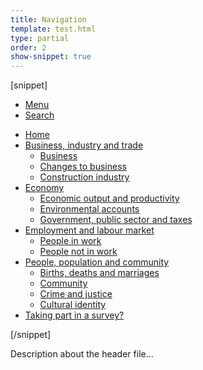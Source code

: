 ```yaml
---
title: Navigation
template: test.html
type: partial
order: 2
show-snippet: true
---
```

[snippet]
<div class="primary-nav print--hide">
	<nav>
		<ul class="nav--controls">
			<li class="nav--controls__item">
				<a href="#nav-primary" id="menu-toggle" aria-controls="nav-primary" class="nav--controls__menu">
					<span class="nav--controls__text">Menu</span>
				</a>
			</li>
			<li class="nav--controls__item ">
				<a href="#nav-search" id="search-toggle" aria-controls="nav-search" class="nav--controls__search">
					<span class="nav--controls__text">Search</span>
				</a>
			</li>
		</ul>
		<div class="wrapper nav-main--hidden" id="nav-primary">
			<ul class="primary-nav__list">
				<li class="primary-nav__item js-nav hide--mobile old-ie--display-block"><a class="primary-nav__link col col--md-7 col--lg-9" href="/">Home</a></li>
				<li class="primary-nav__item js-nav js-expandable ">
					<a class="primary-nav__link col col--md-8 col--lg-10" href="/businessindustryandtrade" aria-haspopup="true">Business, industry and trade</a>
					<ul class="primary-nav__child-list col col--md-16 col--lg-20 js-expandable__content js-nav-hidden jsEnhance" aria-expanded="false" aria-label="submenu">
						<li class="primary-nav__child-item  js-expandable__child">
							<a class="primary-nav__child-link" tabindex="-1" href="/businessindustryandtrade/business" >Business</a>
						</li>
						<li class="primary-nav__child-item  js-expandable__child">
							<a class="primary-nav__child-link" tabindex="-1" href="/businessindustryandtrade/changestobusiness" >Changes to business</a>
						</li>
						<li class="primary-nav__child-item  js-expandable__child">
							<a class="primary-nav__child-link" tabindex="-1" href="/businessindustryandtrade/constructionindustry" >Construction industry</a>
						</li>
					</ul>
				</li>
				<li class="primary-nav__item js-nav js-expandable ">
					<a class="primary-nav__link col col--md-8 col--lg-10" href="/economy" aria-haspopup="true">Economy</a>
					<ul class="primary-nav__child-list col col--md-16 col--lg-20 js-expandable__content js-nav-hidden jsEnhance" aria-expanded="false" aria-label="submenu">
						<li class="primary-nav__child-item  js-expandable__child">
							<a class="primary-nav__child-link" tabindex="-1" href="/economy/economicoutputandproductivity" >Economic output and productivity</a>
						</li>
						<li class="primary-nav__child-item  js-expandable__child">
							<a class="primary-nav__child-link" tabindex="-1" href="/economy/environmentalaccounts" >Environmental accounts</a>
						</li>
						<li class="primary-nav__child-item  js-expandable__child">
							<a class="primary-nav__child-link" tabindex="-1" href="/economy/governmentpublicsectorandtaxes" >Government, public sector and taxes</a>
						</li>
					</ul>
				</li>
				<li class="primary-nav__item js-nav js-expandable ">
					<a class="primary-nav__link col col--md-8 col--lg-10" href="/employmentandlabourmarket" aria-haspopup="true">Employment and labour market</a>
					<ul class="primary-nav__child-list col col--md-16 col--lg-20 js-expandable__content js-nav-hidden jsEnhance" aria-expanded="false" aria-label="submenu">
						<li class="primary-nav__child-item  js-expandable__child">
							<a class="primary-nav__child-link" tabindex="-1" href="/employmentandlabourmarket/peopleinwork" >People in work</a>
						</li>
						<li class="primary-nav__child-item  js-expandable__child">
							<a class="primary-nav__child-link" tabindex="-1" href="/employmentandlabourmarket/peoplenotinwork" >People not in work</a>
						</li>
					</ul>
				</li>
				<li class="primary-nav__item js-nav js-expandable ">
					<a class="primary-nav__link col col--md-8 col--lg-10" href="/peoplepopulationandcommunity" aria-haspopup="true">People, population and community</a>
					<ul class="primary-nav__child-list col col--md-16 col--lg-20 js-expandable__content js-nav-hidden jsEnhance" aria-expanded="false" aria-label="submenu">
						<li class="primary-nav__child-item  js-expandable__child">
							<a class="primary-nav__child-link" tabindex="-1" href="/peoplepopulationandcommunity/birthsdeathsandmarriages" >Births, deaths and marriages</a>
						</li>
						<li class="primary-nav__child-item  js-expandable__child">
							<a class="primary-nav__child-link" tabindex="-1" href="/peoplepopulationandcommunity/community" >Community</a>
						</li>
						<li class="primary-nav__child-item  js-expandable__child">
							<a class="primary-nav__child-link" tabindex="-1" href="/peoplepopulationandcommunity/crimeandjustice" >Crime and justice</a>
						</li>
						<li class="primary-nav__child-item  js-expandable__child">
							<a class="primary-nav__child-link" tabindex="-1" href="/peoplepopulationandcommunity/culturalidentity" >Cultural identity</a>
						</li>
					</ul>
				</li>
				<li class="primary-nav__item  js-nav">
					<a class="primary-nav__link  col col--md-8 col--lg-10" href="/surveys">
						Taking part in a survey?
					</a>
				</li>
			</ul>
		</div>
	</nav>
</div>
[/snippet]

Description about the header file...